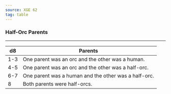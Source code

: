```yaml
---
source: XGE 62
tag: table
---
```


### Half-Orc Parents
---
|d8|Parents|
|----|------------|
|1-3|One parent was an orc and the other was a human.|
|4-5|One parent was an orc and the other was a half-orc.|
|6-7|One parent was a human and the other was a half-orc.|
|8|Both parents were half-orcs.|
